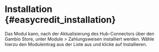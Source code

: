 # Installation {#easycredit_installation}

Das Modul kann, nach der Aktualisierung des Hub-Connectors über den Gambio Store, unter Module \> Zahlungsweisen installiert werden. Wähle hierzu den Moduleintrag aus der Liste aus und klicke auf Installieren.



